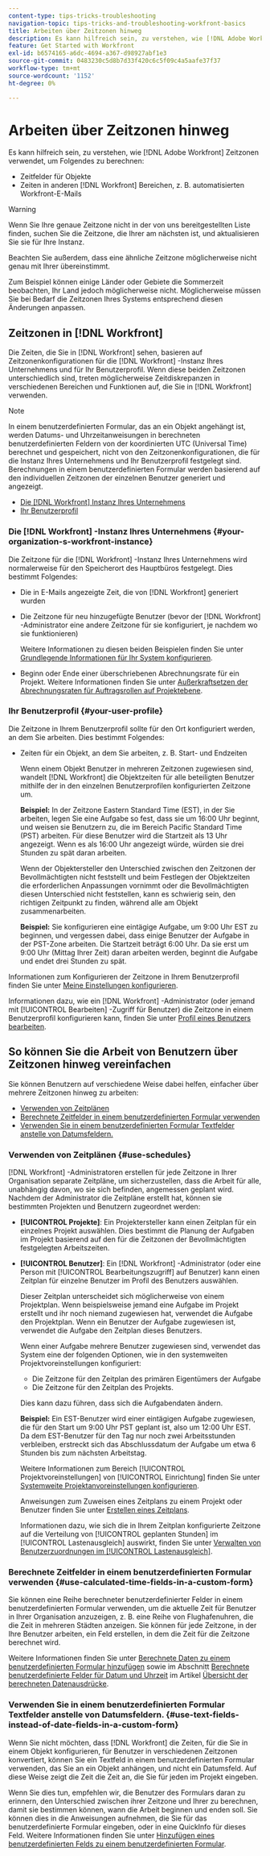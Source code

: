```yaml
---
content-type: tips-tricks-troubleshooting
navigation-topic: tips-tricks-and-troubleshooting-workfront-basics
title: Arbeiten über Zeitzonen hinweg
description: Es kann hilfreich sein, zu verstehen, wie [!DNL Adobe Workfront] Zeitzonen verwendet, um Zeitfelder für Objekte und Uhrzeiten in anderen Bereichen wie E-Mails zu berechnen.
feature: Get Started with Workfront
exl-id: b6574165-a6dc-4694-a367-d98927abf1e3
source-git-commit: 0483230c5d8b7d33f420c6c5f09c4a5aafe37f37
workflow-type: tm+mt
source-wordcount: '1152'
ht-degree: 0%

---
```


# Arbeiten über Zeitzonen hinweg

<!-- Audited: 2/2024 -->

Es kann hilfreich sein, zu verstehen, wie [!DNL Adobe Workfront] Zeitzonen verwendet, um Folgendes zu berechnen:

* Zeitfelder für Objekte
* Zeiten in anderen [!DNL Workfront] Bereichen, z. B. automatisierten Workfront-E-Mails

>[!WARNING]
>
>Wenn Sie Ihre genaue Zeitzone nicht in der von uns bereitgestellten Liste finden, suchen Sie die Zeitzone, die Ihrer am nächsten ist, und aktualisieren Sie sie für Ihre Instanz.
>
>Beachten Sie außerdem, dass eine ähnliche Zeitzone möglicherweise nicht genau mit Ihrer übereinstimmt.
>
>Zum Beispiel können einige Länder oder Gebiete die Sommerzeit beobachten, Ihr Land jedoch möglicherweise nicht. Möglicherweise müssen Sie bei Bedarf die Zeitzonen Ihres Systems entsprechend diesen Änderungen anpassen.


## Zeitzonen in [!DNL Workfront]

Die Zeiten, die Sie in [!DNL Workfront] sehen, basieren auf Zeitzonenkonfigurationen für die [!DNL Workfront] -Instanz Ihres Unternehmens und für Ihr Benutzerprofil. Wenn diese beiden Zeitzonen unterschiedlich sind, treten möglicherweise Zeitdiskrepanzen in verschiedenen Bereichen und Funktionen auf, die Sie in [!DNL Workfront] verwenden.

>[!NOTE]
>
>In einem benutzerdefinierten Formular, das an ein Objekt angehängt ist, werden Datums- und Uhrzeitanweisungen in berechneten benutzerdefinierten Feldern von der koordinierten UTC (Universal Time) berechnet und gespeichert, nicht von den Zeitzonenkonfigurationen, die für die Instanz Ihres Unternehmens und Ihr Benutzerprofil festgelegt sind. Berechnungen in einem benutzerdefinierten Formular werden basierend auf den individuellen Zeitzonen der einzelnen Benutzer generiert und angezeigt.

* [Die [!DNL Workfront] Instanz Ihres Unternehmens](#your-organization-s-workfront-instance)
* [Ihr Benutzerprofil](#your-user-profile)

### Die [!DNL Workfront] -Instanz Ihres Unternehmens {#your-organization-s-workfront-instance}

Die Zeitzone für die [!DNL Workfront] -Instanz Ihres Unternehmens wird normalerweise für den Speicherort des Hauptbüros festgelegt. Dies bestimmt Folgendes:

* Die in E-Mails angezeigte Zeit, die von [!DNL Workfront] generiert wurden
* Die Zeitzone für neu hinzugefügte Benutzer (bevor der [!DNL Workfront] -Administrator eine andere Zeitzone für sie konfiguriert, je nachdem wo sie funktionieren)

  Weitere Informationen zu diesen beiden Beispielen finden Sie unter [Grundlegende Informationen für Ihr System konfigurieren](../../administration-and-setup/get-started-wf-administration/configure-basic-info.md).

* Beginn oder Ende einer überschriebenen Abrechnungsrate für ein Projekt. Weitere Informationen finden Sie unter [Außerkraftsetzen der Abrechnungsraten für Auftragsrollen auf Projektebene](../../manage-work/projects/project-finances/override-job-role-billing-rates-at-the-project-level.md).

### Ihr Benutzerprofil {#your-user-profile}

Die Zeitzone in Ihrem Benutzerprofil sollte für den Ort konfiguriert werden, an dem Sie arbeiten. Dies bestimmt Folgendes:

<!--
* The time shown in your outgoing [!DNL Workfront] email messages
[NOTE FROM LISA: Saeid that dates/times shown in emails are more complicated than how it is described in the article so we decided to comment out this line.]
-->
* Zeiten für ein Objekt, an dem Sie arbeiten, z. B. Start- und Endzeiten

  Wenn einem Objekt Benutzer in mehreren Zeitzonen zugewiesen sind, wandelt [!DNL Workfront] die Objektzeiten für alle beteiligten Benutzer mithilfe der in den einzelnen Benutzerprofilen konfigurierten Zeitzone um.

  **Beispiel:** In der Zeitzone Eastern Standard Time (EST), in der Sie arbeiten, legen Sie eine Aufgabe so fest, dass sie um 16:00 Uhr beginnt, und weisen sie Benutzern zu, die im Bereich Pacific Standard Time (PST) arbeiten. Für diese Benutzer wird die Startzeit als 13 Uhr angezeigt. Wenn es als 16:00 Uhr angezeigt würde, würden sie drei Stunden zu spät daran arbeiten.

  Wenn der Objektersteller den Unterschied zwischen den Zeitzonen der Bevollmächtigten nicht feststellt und beim Festlegen der Objektzeiten die erforderlichen Anpassungen vornimmt oder die Bevollmächtigten diesen Unterschied nicht feststellen, kann es schwierig sein, den richtigen Zeitpunkt zu finden, während alle am Objekt zusammenarbeiten.

  **Beispiel:** Sie konfigurieren eine eintägige Aufgabe, um 9:00 Uhr EST zu beginnen, und vergessen dabei, dass einige Benutzer der Aufgabe in der PST-Zone arbeiten. Die Startzeit beträgt 6:00 Uhr. Da sie erst um 9:00 Uhr (Mittag Ihrer Zeit) daran arbeiten werden, beginnt die Aufgabe und endet drei Stunden zu spät.

Informationen zum Konfigurieren der Zeitzone in Ihrem Benutzerprofil finden Sie unter [Meine Einstellungen konfigurieren](../../workfront-basics/manage-your-account-and-profile/configuring-your-user-profile/configure-my-settings.md).

Informationen dazu, wie ein [!DNL Workfront] -Administrator (oder jemand mit [!UICONTROL Bearbeiten] -Zugriff für Benutzer) die Zeitzone in einem Benutzerprofil konfigurieren kann, finden Sie unter [Profil eines Benutzers bearbeiten](../../administration-and-setup/add-users/create-and-manage-users/edit-a-users-profile.md).

## So können Sie die Arbeit von Benutzern über Zeitzonen hinweg vereinfachen

Sie können Benutzern auf verschiedene Weise dabei helfen, einfacher über mehrere Zeitzonen hinweg zu arbeiten:

* [Verwenden von Zeitplänen](#use-schedules)
* [Berechnete Zeitfelder in einem benutzerdefinierten Formular verwenden](#use-calculated-time-fields-in-a-custom-form)
* [Verwenden Sie in einem benutzerdefinierten Formular Textfelder anstelle von Datumsfeldern.](#use-text-fields-instead-of-date-fields-in-a-custom-form)

### Verwenden von Zeitplänen {#use-schedules}

[!DNL Workfront] -Administratoren erstellen für jede Zeitzone in Ihrer Organisation separate Zeitpläne, um sicherzustellen, dass die Arbeit für alle, unabhängig davon, wo sie sich befinden, angemessen geplant wird. Nachdem der Administrator die Zeitpläne erstellt hat, können sie bestimmten Projekten und Benutzern zugeordnet werden:

* **[!UICONTROL Projekte]**: Ein Projektersteller kann einen Zeitplan für ein einzelnes Projekt auswählen. Dies bestimmt die Planung der Aufgaben im Projekt basierend auf den für die Zeitzonen der Bevollmächtigten festgelegten Arbeitszeiten.
* **[!UICONTROL Benutzer]**: Ein [!DNL Workfront] -Administrator (oder eine Person mit [!UICONTROL Bearbeitungszugriff] auf Benutzer) kann einen Zeitplan für einzelne Benutzer im Profil des Benutzers auswählen.

  Dieser Zeitplan unterscheidet sich möglicherweise von einem Projektplan. Wenn beispielsweise jemand eine Aufgabe im Projekt erstellt und ihr noch niemand zugewiesen hat, verwendet die Aufgabe den Projektplan. Wenn ein Benutzer der Aufgabe zugewiesen ist, verwendet die Aufgabe den Zeitplan dieses Benutzers.

  Wenn einer Aufgabe mehrere Benutzer zugewiesen sind, verwendet das System eine der folgenden Optionen, wie in den systemweiten Projektvoreinstellungen konfiguriert:

   * Die Zeitzone für den Zeitplan des primären Eigentümers der Aufgabe
   * Die Zeitzone für den Zeitplan des Projekts.

  Dies kann dazu führen, dass sich die Aufgabendaten ändern.

  **Beispiel:** Ein EST-Benutzer wird einer eintägigen Aufgabe zugewiesen, die für den Start um 9:00 Uhr PST geplant ist, also um 12:00 Uhr EST. Da dem EST-Benutzer für den Tag nur noch zwei Arbeitsstunden verbleiben, erstreckt sich das Abschlussdatum der Aufgabe um etwa 6 Stunden bis zum nächsten Arbeitstag.

  Weitere Informationen zum Bereich [!UICONTROL Projektvoreinstellungen] von [!UICONTROL Einrichtung] finden Sie unter [Systemweite Projektanvoreinstellungen konfigurieren](../../administration-and-setup/set-up-workfront/configure-system-defaults/set-project-preferences.md).

  Anweisungen zum Zuweisen eines Zeitplans zu einem Projekt oder Benutzer finden Sie unter [Erstellen eines Zeitplans](../../administration-and-setup/set-up-workfront/configure-timesheets-schedules/create-schedules.md).

  Informationen dazu, wie sich die in Ihrem Zeitplan konfigurierte Zeitzone auf die Verteilung von [!UICONTROL geplanten Stunden] im [!UICONTROL Lastenausgleich] auswirkt, finden Sie unter [Verwalten von Benutzerzuordnungen im [!UICONTROL Lastenausgleich]](../../resource-mgmt/workload-balancer/manage-user-allocations-workload-balancer.md).


### Berechnete Zeitfelder in einem benutzerdefinierten Formular verwenden {#use-calculated-time-fields-in-a-custom-form}

Sie können eine Reihe berechneter benutzerdefinierter Felder in einem benutzerdefinierten Formular verwenden, um die aktuelle Zeit für Benutzer in Ihrer Organisation anzuzeigen, z. B. eine Reihe von Flughafenuhren, die die Zeit in mehreren Städten anzeigen. Sie können für jede Zeitzone, in der Ihre Benutzer arbeiten, ein Feld erstellen, in dem die Zeit für die Zeitzone berechnet wird.

Weitere Informationen finden Sie unter [Berechnete Daten zu einem benutzerdefinierten Formular hinzufügen](../../administration-and-setup/customize-workfront/create-manage-custom-forms/add-calculated-data-to-custom-form.md) sowie im Abschnitt [Berechnete benutzerdefinierte Felder für Datum und Uhrzeit](../../reports-and-dashboards/reports/calc-cstm-data-reports/calculated-data-expressions.md#date) im Artikel [Übersicht der berechneten Datenausdrücke](../../reports-and-dashboards/reports/calc-cstm-data-reports/calculated-data-expressions.md).

### Verwenden Sie in einem benutzerdefinierten Formular Textfelder anstelle von Datumsfeldern. {#use-text-fields-instead-of-date-fields-in-a-custom-form}

Wenn Sie nicht möchten, dass [!DNL Workfront] die Zeiten, für die Sie in einem Objekt konfigurieren, für Benutzer in verschiedenen Zeitzonen konvertiert, können Sie ein Textfeld in einem benutzerdefinierten Formular verwenden, das Sie an ein Objekt anhängen, und nicht ein Datumsfeld. Auf diese Weise zeigt die Zeit die Zeit an, die Sie für jeden im Projekt eingeben.

Wenn Sie dies tun, empfehlen wir, die Benutzer des Formulars daran zu erinnern, den Unterschied zwischen ihrer Zeitzone und Ihrer zu berechnen, damit sie bestimmen können, wann die Arbeit beginnen und enden soll. Sie können dies in die Anweisungen aufnehmen, die Sie für das benutzerdefinierte Formular eingeben, oder in eine QuickInfo für dieses Feld. Weitere Informationen finden Sie unter [Hinzufügen eines benutzerdefinierten Felds zu einem benutzerdefinierten Formular](../../administration-and-setup/customize-workfront/create-manage-custom-forms/add-a-custom-field-to-a-custom-form.md).
